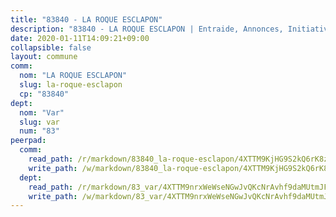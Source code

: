 ```yaml
---
title: "83840 - LA ROQUE ESCLAPON"
description: "83840 - LA ROQUE ESCLAPON | Entraide, Annonces, Initiatives"
date: 2020-01-11T14:09:21+09:00
collapsible: false
layout: commune
comm:
  nom: "LA ROQUE ESCLAPON"
  slug: la-roque-esclapon
  cp: "83840"
dept:
  nom: "Var"
  slug: var
  num: "83"
peerpad:
  comm:
    read_path: /r/markdown/83840_la-roque-esclapon/4XTTM9KjHG9S2kQ6rK8zQWNwovAmn1T4uUtKvg7HXxWKgePU9
    write_path: /w/markdown/83840_la-roque-esclapon/4XTTM9KjHG9S2kQ6rK8zQWNwovAmn1T4uUtKvg7HXxWKgePU9-K3TgTcrpRRw2rAtAiDAHZqVAcXtEcFRMno5cLEXbC5NQKJrhLeE7jMP41zWaU9dDGKachV4vxhkWRZAD5hKxKSdczGWrTm7AtBuwjzgWkvQyAT3FJjACXvv9S8nKyVLqvitAdxXX
  dept:
    read_path: /r/markdown/83_var/4XTTM9nrxWeWseNGwJvQKcNrAvhf9daMUtmJFyuTCRVRxiQhJ
    write_path: /w/markdown/83_var/4XTTM9nrxWeWseNGwJvQKcNrAvhf9daMUtmJFyuTCRVRxiQhJ-K3TgTkbV5EeE5ztheh8tn4MGBxq8r8BVQdiSVrn3rAQKUfBUzy1SpnL7kiXYD24VhE1ooCba4S1a12268DXaVL5Dh1W3oDQu8Yj58kjUk3PAVaf4GwZWkisJBFW5Z6TWnf5Ads7a
---
```


